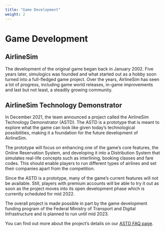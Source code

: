 ```yaml
---
title: "Game Development"
weight: 2
---
```


# Game Development

## AirlineSim

The development of the original game began back in January 2002. Five years later, simulogics was founded and what started out as a hobby soon turned into a full-fledged game project. Over the years, AirlineSim has seen a lot of progress, including game world releases, in-game improvements and last but not least, a steadily growing community.

## AirlineSim Technology Demonstrator

In December 2021, the team announced a project called the AirlineSim Technology Demonstrator (ASTD). The ASTD is a prototype that is meant to explore what the game can look like given today’s technological possibilities, making it a foundation for the future development of AirlineSim.

The prototype will focus on enhancing one of the game’s core features, the Online Reservation System, and developing it into a Distribution System that simulates real-life concepts such as interlining, booking classes and fare codes. This should enable players to run different types of airlines and set their companies apart from the competition.

Since the ASTD is a prototype, many of the game’s current features will not be available. Still, players with premium accounts will be able to try it out as soon as the project moves into its open development phase which is currently scheduled for mid 2022.

The overall project is made possible in part by the game development funding program of the Federal Ministry of Transport and Digital Infrastructure and is planned to run until mid 2023.

You can find out more about the project’s details on our [ASTD FAQ page](https://www.airlinesim.aero/en/technology-demonstrator).

